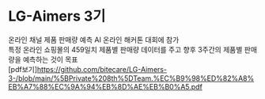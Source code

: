 # LG-Aimers 3기

온라인 채널 제품 판매량 예측 AI 온라인 해커톤 대회에 참가  
특정 온라인 쇼핑몰의 459일치 제품별 판매량 데이터를 주고 향후 3주간의 제품별 판매량을 예측하는 것이 목표  
[pdf보기]https://github.com/bitecare/LG-Aimers-3-/blob/main/%5BPrivate%208th%5DTeam.%EC%B9%98%ED%82%A8%EB%A7%88%EC%9A%94%EB%8D%AE%EB%B0%A5.pdf
